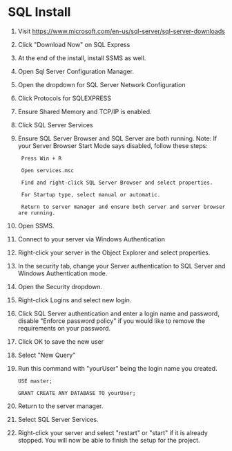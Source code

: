 # SQL Install
1. Visit https://www.microsoft.com/en-us/sql-server/sql-server-downloads
2. Click "Download Now" on SQL Express
3. At the end of the install, install SSMS as well.
4. Open Sql Server Configuration Manager.
5. Open the dropdown for SQL Server Network Configuration
6. Click Protocols for SQLEXPRESS
7. Ensure Shared Memory and TCP/IP is enabled.
8. Click SQL Server Services
9. Ensure SQL Server Browser and SQL Server are both running.
Note: If your Server Browser Start Mode says disabled, follow these steps:

        Press Win + R

        Open services.msc
  
        Find and right-click SQL Server Browser and select properties.
  
        For Startup type, select manual or automatic.
  
        Return to server manager and ensure both server and server browser are running.
  
  
  
  
12. Open SSMS.
13. Connect to your server via Windows Authentication
14. Right-click your server in the Object Explorer and select properties.
15. In the security tab, change your Server authentication to SQL Server and Windows Authentication mode.
16. Open the Security dropdown.
17. Right-click Logins and select new login.
18. Click SQL Server authentication and enter a login name and password, disable "Enforce password policy" if you would like to remove the requirements on your password.
19. Click OK to save the new user
20. Select "New Query"
21. Run this command with "yourUser" being the login name you created.

        USE master;

        GRANT CREATE ANY DATABASE TO yourUser;
  
22. Return to the server manager.
23. Select SQL Server Services.
24. Right-click your server and select "restart" or "start" if it is already stopped.
You will now be able to finish the setup for the project.
